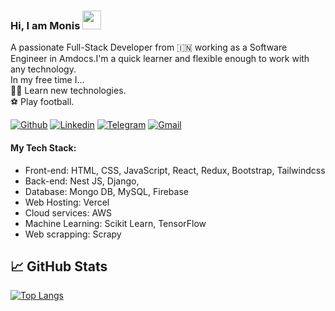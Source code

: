 ### Hi, I am Monis <img src="https://raw.githubusercontent.com/MartinHeinz/MartinHeinz/master/wave.gif" width="30px">
A passionate Full-Stack Developer from 🇮🇳 working as a Software Engineer in Amdocs.I'm a quick learner and flexible enough to work with any technology.<br/> 
In my free time I... <br/> 
👨‍💻 Learn new technologies.<br/> 
⚽ Play football.

[![Github](https://img.shields.io/badge/-Github-000?style=flat&logo=Github&logoColor=white)](https://github.com/MonisBana)
[![Linkedin](https://img.shields.io/badge/-LinkedIn-blue?style=flat&logo=Linkedin&logoColor=white)](https://www.linkedin.com/in/monisbana97/)
[![Telegram](https://img.shields.io/badge/-Telegram-blue?style=flat&logo=Telegram&logoColor=white)](https://t.me/monis_bana)
[![Gmail](https://img.shields.io/badge/-Gmail-c14438?style=flat&logo=Gmail&logoColor=white)](mailto:monisbana97@gmail.com)

#### My Tech Stack:

- Front-end: HTML, CSS, JavaScript, React, Redux, Bootstrap, Tailwindcss
- Back-end: Nest JS, Django,
- Database: Mongo DB, MySQL, Firebase
- Web Hosting: Vercel
- Cloud services: AWS
- Machine Learning: Scikit Learn, TensorFlow
- Web scrapping: Scrapy

## &#x1f4c8; GitHub Stats
[![Top Langs](https://github-readme-stats.vercel.app/api/top-langs/?username=MonisBana&hide=jupyter%20notebook&langs_count=6&theme=gotham)](https://github.com/MonisBana/github-readme-stats)
